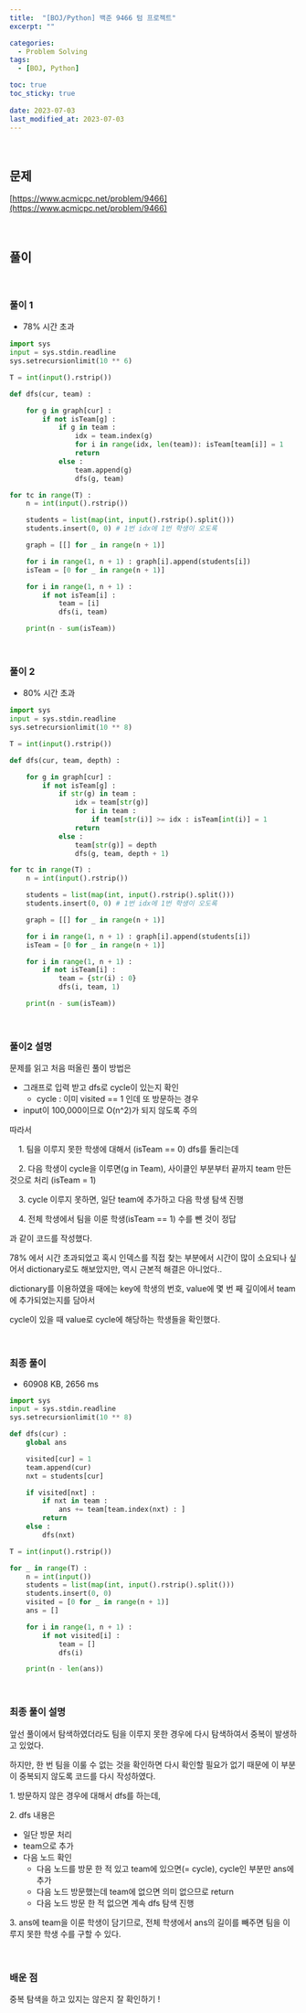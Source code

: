 ```yaml
---
title:  "[BOJ/Python] 백준 9466 텀 프로젝트"
excerpt: ""

categories:
  - Problem Solving
tags:
  - [BOJ, Python]

toc: true
toc_sticky: true
 
date: 2023-07-03
last_modified_at: 2023-07-03
---
```


<br>

## **문제**

[https://www.acmicpc.net/problem/9466](https://www.acmicpc.net/problem/9466)

<br>

## **풀이**

<br>

### **풀이 1**

- 78% 시간 초과

```python
import sys
input = sys.stdin.readline
sys.setrecursionlimit(10 ** 6)

T = int(input().rstrip())

def dfs(cur, team) :

    for g in graph[cur] :
        if not isTeam[g] :
            if g in team :
                idx = team.index(g)
                for i in range(idx, len(team)): isTeam[team[i]] = 1
                return
            else :
                team.append(g)
                dfs(g, team)

for tc in range(T) :
    n = int(input().rstrip())

    students = list(map(int, input().rstrip().split()))
    students.insert(0, 0) # 1번 idx에 1번 학생이 오도록

    graph = [[] for _ in range(n + 1)]

    for i in range(1, n + 1) : graph[i].append(students[i])
    isTeam = [0 for _ in range(n + 1)]

    for i in range(1, n + 1) :
        if not isTeam[i] :
            team = [i]
            dfs(i, team)

    print(n - sum(isTeam))
```

<br>

### **풀이 2**

- 80% 시간 초과

```python
import sys
input = sys.stdin.readline
sys.setrecursionlimit(10 ** 8)

T = int(input().rstrip())

def dfs(cur, team, depth) :

    for g in graph[cur] :
        if not isTeam[g] :
            if str(g) in team :
                idx = team[str(g)]
                for i in team :
                    if team[str(i)] >= idx : isTeam[int(i)] = 1
                return
            else :
                team[str(g)] = depth
                dfs(g, team, depth + 1)

for tc in range(T) :
    n = int(input().rstrip())

    students = list(map(int, input().rstrip().split()))
    students.insert(0, 0) # 1번 idx에 1번 학생이 오도록

    graph = [[] for _ in range(n + 1)]

    for i in range(1, n + 1) : graph[i].append(students[i])
    isTeam = [0 for _ in range(n + 1)]

    for i in range(1, n + 1) :
        if not isTeam[i] :
            team = {str(i) : 0}
            dfs(i, team, 1)

    print(n - sum(isTeam))
```

<br>

### **풀이2 설명**

문제를 읽고 처음 떠올린 풀이 방법은

-   그래프로 입력 받고 dfs로 cycle이 있는지 확인
    -   cycle : 이미 visited == 1 인데 또 방문하는 경우
-   input이 100,000이므로 O(n^2)가 되지 않도록 주의

따라서

    1. 팀을 이루지 못한 학생에 대해서 (isTeam == 0) dfs를 돌리는데

    2. 다음 학생이 cycle을 이루면(g in Team), 사이클인 부분부터 끝까지 team 만든 것으로 처리 (isTeam = 1)

    3. cycle 이루지 못하면, 일단 team에 추가하고 다음 학생 탐색 진행

    4. 전체 학생에서 팀을 이룬 학생(isTeam == 1) 수를 뺀 것이 정답

과 같이 코드를 작성했다.

78% 에서 시간 초과되었고 혹시 인덱스를 직접 찾는 부분에서 시간이 많이 소요되나 싶어서 dictionary로도 해보았지만, 역시 근본적 해결은 아니었다..

dictionary를 이용하였을 때에는 key에 학생의 번호, value에 몇 번 째 깊이에서 team에 추가되었는지를 담아서

cycle이 있을 때 value로 cycle에 해당하는 학생들을 확인했다.

<br>

### **최종 풀이**

- 60908 KB, 2656 ms

```python
import sys
input = sys.stdin.readline
sys.setrecursionlimit(10 ** 8)

def dfs(cur) :
    global ans

    visited[cur] = 1
    team.append(cur)
    nxt = students[cur]

    if visited[nxt] :
        if nxt in team :
            ans += team[team.index(nxt) : ]
        return
    else :
        dfs(nxt)

T = int(input().rstrip())

for _ in range(T) :
    n = int(input())
    students = list(map(int, input().rstrip().split()))
    students.insert(0, 0)
    visited = [0 for _ in range(n + 1)]
    ans = []

    for i in range(1, n + 1) :
        if not visited[i] :
            team = []
            dfs(i)

    print(n - len(ans))
```

<br>

### **최종 풀이 설명**

앞선 풀이에서 탐색하였더라도 팀을 이루지 못한 경우에 다시 탐색하여서 중복이 발생하고 있었다.

하지만, 한 번 팀을 이룰 수 없는 것을 확인하면 다시 확인할 필요가 없기 때문에 이 부분이 중복되지 않도록 코드를 다시 작성하였다.

1\. 방문하지 않은 경우에 대해서 dfs를 하는데, 

2\. dfs 내용은

-   일단 방문 처리
-   team으로 추가
-   다음 노드 확인
    -   다음 노드를 방문 한 적 있고 team에 있으면(= cycle), cycle인 부분만 ans에 추가
    -   다음 노드 방문했는데 team에 없으면 의미 없으므로 return
    -   다음 노드 방문 한 적 없으면 계속 dfs 탐색 진행

3\. ans에 team을 이룬 학생이 담기므로, 전체 학생에서 ans의 길이를 빼주면 팀을 이루지 못한 학생 수를 구할 수 있다.

<br>

### **배운 점**

중복 탐색을 하고 있지는 않은지 잘 확인하기 !


<br>